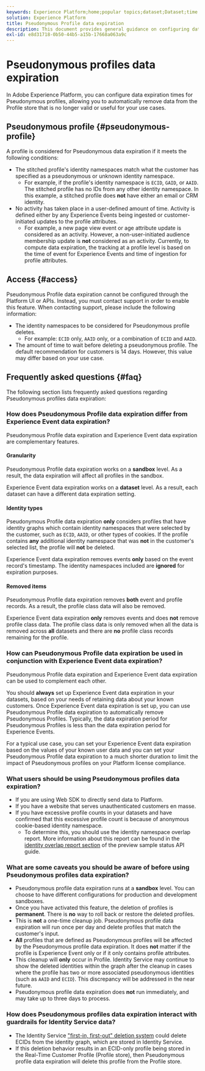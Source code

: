 ```yaml
---
keywords: Experience Platform;home;popular topics;dataset;Dataset;time to live;ttl;time-to-live;pseudonymous;pseudonymous profiles;data expiry;expiry;
solution: Experience Platform
title: Pseudonymous Profile data expiration
description: This document provides general guidance on configuring data expiration for Pseudonymous Profiles within Adobe Experience Platform.
exl-id: e8d31718-0b50-44b5-a15b-17668a063a9c
---
```

# Pseudonymous profiles data expiration

In Adobe Experience Platform, you can configure data expiration times for Pseudonymous profiles, allowing you to automatically remove data from the Profile store that is no longer valid or useful for your use cases.

## Pseudonymous profile {#pseudonymous-profile}

A profile is considered for Pseudonymous data expiration if it meets the following conditions: 

- The stitched profile's identity namespaces match what the customer has specified as a pseudonymous or unknown identity namespace. 
  - For example, if the profile's identity namespace is `ECID`, `GAID`, or `AAID`. The stitched profile has no IDs from any other identity namespace. In this example, a stitched profile does **not** have either an email or CRM identity. 
- No activity has taken place in a user-defined amount of time. Activity is defined either by any Experience Events being ingested or customer-initiated updates to the profile attributes. 
  - For example, a new page view event or age attribute update is considered as an activity. However, a non-user-initiated audience membership update is **not** considered as an activity. Currently, to compute data expiration, the tracking at a profile level is based on the time of event for Experience Events and time of ingestion for profile attributes.

## Access {#access}

Pseudonymous Profile data expiration cannot be configured through the Platform UI or APIs. Instead, you must contact support in order to enable this feature. When contacting support, please include the following information: 

- The identity namespaces to be considered for Pseudonymous profile deletes. 
  - For example: `ECID` only, `AAID` only, or a combination of `ECID` and `AAID`.
- The amount of time to wait before deleting a pseudonymous profile. The default recommendation for customers is 14 days. However, this value may differ based on your use case.

## Frequently asked questions {#faq}

The following section lists frequently asked questions regarding Pseudonymous profiles data expiration:

### How does Pseudonymous Profile data expiration differ from  Experience Event data expiration?

Pseudonymous Profile data expiration and Experience Event data expiration are complementary features.

#### Granularity

Pseudonymous Profile data expiration works on a **sandbox** level. As a result, the data expiration will affect all profiles in the sandbox.

Experience Event data expiration works on a **dataset** level. As a result, each dataset can have a different data expiration setting.

#### Identity types

Pseudonymous Profile data expiration **only** considers profiles that have identity graphs which contain identity namespaces that were selected by the customer, such as `ECID`, `AAID`, or other types of cookies. If the profile contains **any** additional identity namespace that was **not** in the customer's selected list, the profile will **not** be deleted.

Experience Event data expiration removes events **only** based on the event record's timestamp. The identity namespaces included are **ignored** for expiration purposes.

#### Removed items

Pseudonymous Profile data expiration removes **both** event and profile records. As a result, the profile class data will also be removed.

Experience Event data expiration **only** removes events and does **not** remove profile class data. The profile class data is only removed when all the data is removed across **all** datasets and there are **no** profile class records remaining for the profile.

### How can Pseudonymous Profile data expiration be used in conjunction with Experience Event data expiration?

Pseudonymous Profile data expiration and Experience Event data expiration can be used to complement each other.

You should **always** set up Experience Event data expiration in your datasets, based on your needs of retaining data about your known customers. Once Experience Event data expiration is set up, you can use Pseudonymous Profile data expiration to automatically remove Pseudonymous Profiles. Typically, the data expiration period for Pseudonymous Profiles is less than the data expiration period for Experience Events.

For a typical use case, you can set your Experience Event data expiration based on the values of your known user data and you can set your Pseudonymous Profile data expiration to a much shorter duration to limit the impact of Pseudonymous profiles on your Platform license compliance.

### What users should be using Pseudonymous profiles data expiration?

- If you are using Web SDK to directly send data to Platform.
- If you have a website that serves unauthenticated customers en masse.
- If you have excessive profile counts in your datasets and have confirmed that this excessive profile count is because of anonymous cookie-based identity namespace.
  - To determine this, you should use the identity namespace overlap report. More information about this report can be found in the [identity overlap report section](./api/preview-sample-status.md#identity-overlap-report) of the preview sample status API guide.

### What are some caveats you should be aware of before using Pseudonymous profiles data expiration?

- Pseudonymous profile data expiration runs at a **sandbox** level. You can choose to have different configurations for production and development sandboxes.
- Once you have activated this feature, the deletion of profiles is **permanent**. There is **no** way to roll back or restore the deleted profiles.
- This is **not** a one-time cleanup job. Pseudonymous profile data expiration will run once per day and delete profiles that match the customer's input.
- **All** profiles that are defined as Pseudonymous profiles will be affected by the Pseudonymous profile data expiration. It does **not** matter if the profile is Experience Event only or if it only contains profile attributes.
- This cleanup will **only** occur in Profile. Identity Service may continue to show the deleted identities within the graph after the cleanup in cases where the profile has two or more associated pseudonymous identities (such as `AAID` and `ECID`). This discrepancy will be addressed in the near future.
- Pseudonymous profile data expiration does **not** run immediately, and may take up to three days to process.

### How does Pseudonymous profiles data expiration interact with guardrails for Identity Service data?

- The Identity Service ["first-in, first-out" deletion system](../identity-service/guardrails.md) could delete ECIDs from the identity graph, which are stored in Identity Service.
- If this deletion behavior results in an ECID-only profile being stored in the Real-Time Customer Profile (Profile store), then Pseudonymous profile data expiration will delete this profile from the Profile store.

